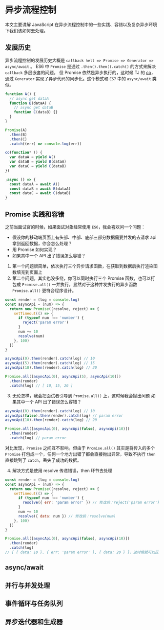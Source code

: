 # 异步流程控制

本文主要讲解 JavaScript 在异步流程控制中的一些实践、容错以及复杂异步环境下我们该如何去处理。

## 发展历史

异步流程控制的发展历史大概是 `callback hell => Promise => Generator => async/await` 。
ES6 中 `Promise` 是通过 `.then().then().catch()` 的方式来解决 `callback` 多层嵌套的问题。 但 Promise 依然是异步执行的，这时候 TJ 的 [co](https://github.com/tj/co)，通过 `Generator` 实现了异步代码的同步化。这个模式和 `ES7` 中的 `async/await` 类似。

```javascript
function A() {
  // async get dataA
  function B(dataA) {
    // async get dataB
    function C(dataB) {}
  }
}

Promise(A)
  .then(B)
  .then(C)
  .catch((err) => console.log(err))

co(function* () {
  var dataA = yield A()
  var dataB = yield B(dataA)
  var dataC = yield C(dataB)
})

;async () => {
  const dataA = await A()
  const dataB = await B(dataA)
  const dataC = await C(dataB)
}
```

## Promise 实践和容错

之前当面试官的时候，如果面试对象经常使用 `ES6`，我会喜欢问一个问题：

- 假设你的移动端页面上有头部、中部、底部三部分数据需要并发的去请求 api 拿到返回数据，你会怎么处理？
- 用 Promise 如何实现？
- 如果其中一个 API 出了错误怎么容错？

1. 第一个问题很简单，依次执行三个异步请求函数，在获取到数据后执行渲染函数填充到页面上
2. 第二个问题，其实也没多绕，你可以同时执行三个 Promise 函数，也可以打包成 `Promise.all()` 一并执行，显然对于这种并发执行的异步函数 `Promise.all()` 更符合程序设计。

```javascript
const render = (log = console.log)
const asyncApi = (num) => {
  return new Promise((resolve, reject) => {
    setTimeout(() => {
      if (typeof num !== 'number') {
        reject('param error')
      }
      num += 10
      resolve(num)
    }, 100)
  })
}

asyncApi(0).then(render).catch(log) // 10
asyncApi(5).then(render).catch(log) // 15
asyncApi(10).then(render).catch(log) // 20

Promise.all([asyncApi(0), asyncApi(5), asyncApi(10)])
  .then(render)
  .catch(log) // [ 10, 15, 20 ]
```

3. 无论怎样，我会把面试者引导到 `Promise.all()` 上，这时候我会抛出问题 如果其中一个 API 出了错误怎么容错？

```javascript
asyncApi(0).then(render).catch(log) // 10
asyncApi(false).then(render).catch(log) // param error
asyncApi(10).then(render).catch(log) // 20

Promise.all([asyncApi(0), asyncApi(false), asyncApi(10)])
  .then(render)
  .catch(log) // param error
```

对比发现，`Promise` 之间互不影响。但由于 `Promise.all()` 其实是将传入的多个 `Promise` 打包成一个，任何一个地方出错了都会直接抛出异常，导致不执行 `then` 直接跳到了 `catch`，丢失了成功的数据。

4. 解决方式是使用 resolve 传递错误，then 环节去处理

```javascript
const render = (log = console.log)
const asyncApi = (num) => {
  return new Promise((resolve, reject) => {
    setTimeout(() => {
      if (typeof num !== 'number') {
        resolve({ err: 'param error' }) // 修改前：reject('param error')
      }
      num += 10
      resolve({ data: num }) // 修改前：resolve(num)
    }, 100)
  })
}

Promise.all([asyncApi(0), asyncApi(false), asyncApi(10)])
  .then(render)
  .catch(log)
// [ { data: 10 }, { err: 'param error' }, { data: 20 } ]，这时候就可以区分处理了
```

## async/await

## 并行与并发处理

## 事件循环与任务队列

## 异步迭代器和生成器
